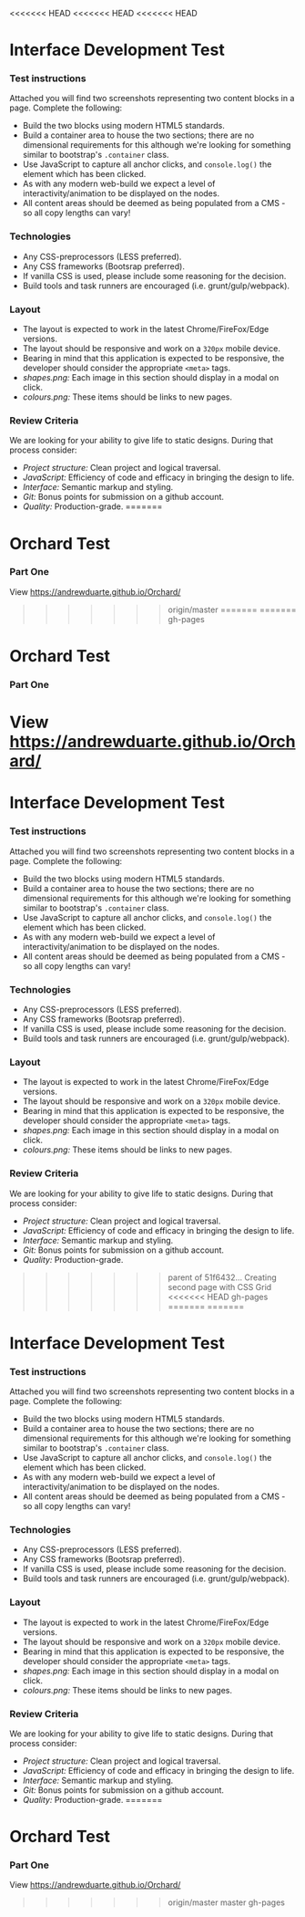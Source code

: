 <<<<<<< HEAD
<<<<<<< HEAD
<<<<<<< HEAD
# Interface Development Test
### Test instructions
Attached you will find two screenshots representing two content blocks in a page. Complete the following:
* Build the two blocks using modern HTML5 standards.
* Build a container area to house the two sections; there are no dimensional requirements for this although we're looking for something similar to bootstrap's `.container` class.
* Use JavaScript to capture all anchor clicks, and `console.log()` the element which has been clicked.
* As with any modern web-build we expect a level of interactivity/animation to be displayed on the nodes.
* All content areas should be deemed as being populated from a CMS - so all copy lengths can vary!

### Technologies
* Any CSS-preprocessors (LESS preferred).
* Any CSS frameworks (Bootsrap preferred).
* If vanilla CSS is used, please include some reasoning for the decision.
* Build tools and task runners are encouraged (i.e. grunt/gulp/webpack).

### Layout
* The layout is expected to work in the latest Chrome/FireFox/Edge versions.
* The layout should be responsive and work on a `320px` mobile device.
* Bearing in mind that this application is expected to be responsive, the developer should consider the appropriate `<meta>` tags.
* *shapes.png:* Each image in this section should display in a modal on click.
* *colours.png:* These items should be links to new pages.

### Review Criteria
We are looking for your ability to give life to static designs. During that process consider:
* *Project structure:* Clean project and logical traversal.
* *JavaScript:* Efficiency of code and efficacy in bringing the design to life.
* *Interface:* Semantic markup and styling.
* *Git:* Bonus points for submission on a github account.
* *Quality:* Production-grade.
=======
# Orchard Test
### Part One
View https://andrewduarte.github.io/Orchard/
>>>>>>> origin/master
=======
=======
>>>>>>> gh-pages
# Orchard Test
### Part One
View https://andrewduarte.github.io/Orchard/
=======
# Interface Development Test
### Test instructions
Attached you will find two screenshots representing two content blocks in a page. Complete the following:
* Build the two blocks using modern HTML5 standards.
* Build a container area to house the two sections; there are no dimensional requirements for this although we're looking for something similar to bootstrap's `.container` class.
* Use JavaScript to capture all anchor clicks, and `console.log()` the element which has been clicked.
* As with any modern web-build we expect a level of interactivity/animation to be displayed on the nodes.
* All content areas should be deemed as being populated from a CMS - so all copy lengths can vary!

### Technologies
* Any CSS-preprocessors (LESS preferred).
* Any CSS frameworks (Bootsrap preferred).
* If vanilla CSS is used, please include some reasoning for the decision.
* Build tools and task runners are encouraged (i.e. grunt/gulp/webpack).

### Layout
* The layout is expected to work in the latest Chrome/FireFox/Edge versions.
* The layout should be responsive and work on a `320px` mobile device.
* Bearing in mind that this application is expected to be responsive, the developer should consider the appropriate `<meta>` tags.
* *shapes.png:* Each image in this section should display in a modal on click.
* *colours.png:* These items should be links to new pages.

### Review Criteria
We are looking for your ability to give life to static designs. During that process consider:
* *Project structure:* Clean project and logical traversal.
* *JavaScript:* Efficiency of code and efficacy in bringing the design to life.
* *Interface:* Semantic markup and styling.
* *Git:* Bonus points for submission on a github account.
* *Quality:* Production-grade.
>>>>>>> parent of 51f6432... Creating second page with CSS Grid
<<<<<<< HEAD
>>>>>>> gh-pages
=======
=======
# Interface Development Test
### Test instructions
Attached you will find two screenshots representing two content blocks in a page. Complete the following:

* Build the two blocks using modern HTML5 standards.
* Build a container area to house the two sections; there are no dimensional requirements for this although we're looking for something similar to bootstrap's `.container` class.
* Use JavaScript to capture all anchor clicks, and `console.log()` the element which has been clicked.
* As with any modern web-build we expect a level of interactivity/animation to be displayed on the nodes.
* All content areas should be deemed as being populated from a CMS - so all copy lengths can vary!

### Technologies
* Any CSS-preprocessors (LESS preferred).
* Any CSS frameworks (Bootsrap preferred).
* If vanilla CSS is used, please include some reasoning for the decision.
* Build tools and task runners are encouraged (i.e. grunt/gulp/webpack).

### Layout
* The layout is expected to work in the latest Chrome/FireFox/Edge versions.
* The layout should be responsive and work on a `320px` mobile device.
* Bearing in mind that this application is expected to be responsive, the developer should consider the appropriate `<meta>` tags.
* *shapes.png:* Each image in this section should display in a modal on click.
* *colours.png:* These items should be links to new pages.

### Review Criteria
We are looking for your ability to give life to static designs. During that process consider:
* *Project structure:* Clean project and logical traversal.
* *JavaScript:* Efficiency of code and efficacy in bringing the design to life.
* *Interface:* Semantic markup and styling.
* *Git:* Bonus points for submission on a github account.
* *Quality:* Production-grade.
=======
# Orchard Test
### Part One
View https://andrewduarte.github.io/Orchard/
>>>>>>> origin/master
>>>>>>> master
>>>>>>> gh-pages
